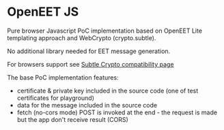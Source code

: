# OpenEET JS

Pure browser Javascript PoC implementation based on OpenEET Lite templating approach and WebCrypto (crypto.subtle).

No additional library needed for EET message generation.

For browsers support see [Subtle Crypto compatibility page](https://developer.mozilla.org/en-US/docs/Web/API/SubtleCrypto)

The base PoC implementation features:
* certificate & private key included in the source code (one of test certificates for playground)
* data for the message included in the source code 
* fetch (no-cors mode) POST is invoked at the end - the request is made but the app don't receive result (CORS)

